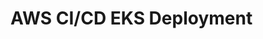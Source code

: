 # AWS CI/CD EKS Deployment




<!-- The architectural overview of this project is as follows:


![alt text](https://github.com/Jolomi2k9/AWS_kubernetes/blob/main/Architecture/Architecture_diagram.png "Architecture overview") -->
